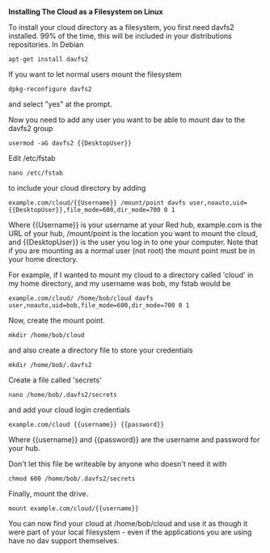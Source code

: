 **Installing The Cloud as a Filesystem on Linux**

To install your cloud directory as a filesystem, you first need davfs2 installed.  99% of the time, this will be included in your distributions repositories.  In Debian

`apt-get install davfs2`

If you want to let normal users mount the filesystem

`dpkg-reconfigure davfs2`

and select "yes" at the prompt.

Now you need to add any user you want to be able to mount dav to the davfs2 group

`usermod -aG davfs2 {{DesktopUser}}`

Edit /etc/fstab

`nano /etc/fstab`

to include your cloud directory by adding

`example.com/cloud/{{Username}} /mount/point davfs user,noauto,uid={{DesktopUser}},file_mode=600,dir_mode=700 0 1`

Where {{Username}} is your username at your Red hub, example.com is the URL of your hub, /mount/point is the location you want to mount the cloud, and {{DesktopUser}} is the user you log in to one your computer.  Note that if you are mounting as a normal user (not root) the mount point must be in your home directory.

For example, if I wanted to mount my cloud to a directory called 'cloud' in my home directory, and my username was bob, my fstab would be

`example.com/cloud/ /home/bob/cloud davfs user,noauto,uid=bob,file_mode=600,dir_mode=700 0 1`

Now, create the mount point.

`mkdir /home/bob/cloud`

and also create a directory file to store your credentials

`mkdir /home/bob/.davfs2`

Create a file called 'secrets'

`nano /home/bob/.davfs2/secrets`

and add your cloud login credentials

`example.com/cloud {{username}} {{password}}`


Where {{username}} and {{password}} are the username and password for your hub.

Don't let this file be writeable by anyone who doesn't need it with

`chmod 600 /home/bob/.davfs2/secrets`

Finally, mount the drive.

`mount example.com/cloud/{{username}}`

You can now find your cloud at /home/bob/cloud and use it as though it were part of your local filesystem - even if the applications you are using have no dav support themselves.
